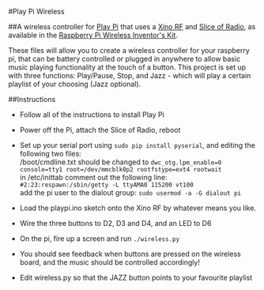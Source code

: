 #Play Pi Wireless

##A wireless controller for [Play Pi](https://github.com/fredley/play-pi) that uses a [Xino RF](http://cpc.farnell.com/ciseco/xino-rf/arduino-uno-board-with-rf-transceiver/dp/SC13290) and [Slice of Radio](http://shop.ciseco.co.uk/slice-of-radio-wireless-rf-transciever-for-the-raspberry-pi/), as available in the [Raspberry Pi Wireless Inventor's Kit](http://shop.ciseco.co.uk/raswik/).

These files will allow you to create a wireless controller for your raspberry pi, that can be battery controlled or plugged in anywhere to allow basic music playing functionality at the touch of a button. This project is set up with three functions: Play/Pause, Stop, and Jazz - which will play a certain playlist of your choosing (Jazz optional).

##Instructions

* Follow all of the instructions to install Play Pi

* Power off the Pi, attach the Slice of Radio, reboot

* Set up your serial port using `sudo pip install pyserial`, and editing the following two files:  
  /boot/cmdline.txt should be changed to `dwc_otg.lpm_enable=0 console=tty1 root=/dev/mmcblk0p2 rootfstype=ext4 rootwait`  
  in /etc/inittab comment out the following line: `#2:23:respawn:/sbin/getty -L ttyAMA0 115200 vt100`  
  add the pi user to the dialout group: `sudo usermod -a -G dialout pi`

* Load the playpi.ino sketch onto the Xino RF by whatever means you like.

* Wire the three buttons to D2, D3 and D4, and an LED to D6

* On the pi, fire up a screen and run `./wireless.py`
 
* You should see feedback when buttons are pressed on the wireless board, and the music should be controlled accordingly!

* Edit wireless.py so that the JAZZ button points to your favourite playlist  
